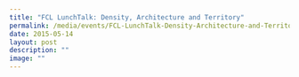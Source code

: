 ```yaml
---
title: "FCL LunchTalk: Density, Architecture and Territory"
permalink: /media/events/FCL-LunchTalk-Density-Architecture-and-Territory/
date: 2015-05-14
layout: post
description: ""
image: ""
---
```

